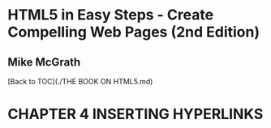 # **HTML5 in Easy Steps - Create Compelling Web Pages (2nd Edition)**
## Mike McGrath

[Back to TOC](./THE BOOK ON HTML5.md)
 
# CHAPTER 4 INSERTING HYPERLINKS



